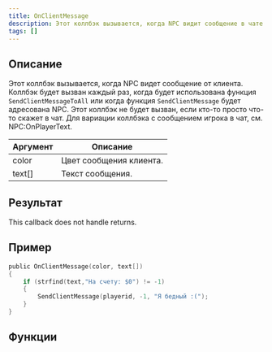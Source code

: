 ```yaml
---
title: OnClientMessage
description: Этот коллбэк вызывается, когда NPC видит сообщение в чате.
tags: []
---
```


<VersionWarn name='callback' version='SA-MP 0.3.7' />

## Описание

Этот коллбэк вызывается, когда NPC видет сообщение от клиента. Коллбэк будет вызван каждый раз, когда будет использована функция `SendClientMessageToAll` или когда функция `SendClientMessage` будет адресована NPC. Этот коллбэк не будет вызван, если кто-то просто что-то скажет в чат. Для вариации коллбэка с сообщением игрока в чат, см. NPC:OnPlayerText.

| Аргумент   | Описание                     |
| ------ | ------------------------------- |
| color  | Цвет сообщения клиента. |
| text[] | Текст сообщения.             |

## Результат

This callback does not handle returns.

## Пример

```c
public OnClientMessage(color, text[])
{
    if (strfind(text,"На счету: $0") != -1)
    {
        SendClientMessage(playerid, -1, "Я бедный :(");
    }
}
```

## Функции
